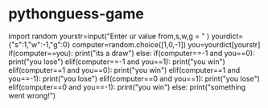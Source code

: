 # pythonguess-game
import random
yourstr=input("Enter ur value from,s,w,g = " )
yourdict={"s":1,"w":-1,"g":0}
computer=random.choice([1,0,-1])
you=yourdict[yourstr]
if(computer==you):
    print("its a draw")
else:
    if(computer==-1 and you==0):
        print("you lose")
    elif(computer==-1 and you==1):
        print("you win")
    elif(computer==1 and you==0):
        print("you win")
    elif(computer==1 and you==-1):
        print("you lose")
    elif(computer==0 and you==1):
        print("you lose")
    elif(computer==0 and you==-1):
        print("you win")
    else:
        print("something went wrong!")
